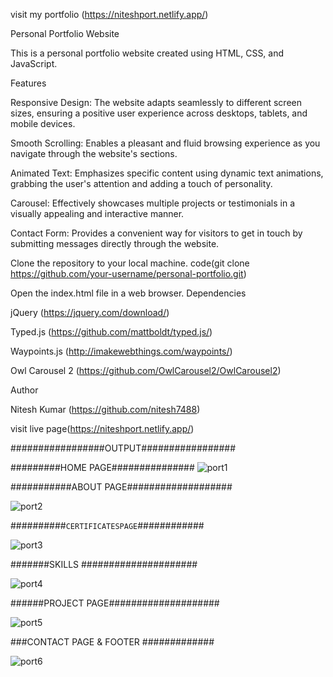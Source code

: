 visit my portfolio (https://niteshport.netlify.app/)
   
   Personal Portfolio Website

This is a personal portfolio website created using HTML, CSS, and JavaScript.

Features

Responsive Design: The website adapts seamlessly to different screen sizes, ensuring a positive user experience across desktops, tablets, and mobile devices.

Smooth Scrolling: Enables a pleasant and fluid browsing experience as you navigate through the website's sections.

Animated Text: Emphasizes specific content using dynamic text animations, grabbing the user's attention and adding a touch of personality.

Carousel: Effectively showcases multiple projects or testimonials in a visually appealing and interactive manner.

Contact Form: Provides a convenient way for visitors to get in touch by submitting messages directly through the website.


Clone the repository to your local machine.
code(git clone https://github.com/your-username/personal-portfolio.git)

Open the index.html file in a web browser.
Dependencies

jQuery (https://jquery.com/download/)

Typed.js (https://github.com/mattboldt/typed.js/)

Waypoints.js (http://imakewebthings.com/waypoints/)

Owl Carousel 2 (https://github.com/OwlCarousel2/OwlCarousel2)

Author

Nitesh Kumar (https://github.com/nitesh7488)

visit live page(https://niteshport.netlify.app/)

#################OUTPUT#################

#########HOME PAGE###############
 ![port1](https://github.com/nitesh7488/summer_portfolio_project/assets/120910923/9ab4128c-ddf1-4ed7-a84f-b96d102e3358)


###########ABOUT PAGE###################

 ![port2](https://github.com/nitesh7488/summer_portfolio_project/assets/120910923/db01acef-d232-407a-b78c-317eeb0b38f9)

##########`CERTIFICATESPAGE`############
 
 ![port3](https://github.com/nitesh7488/summer_portfolio_project/assets/120910923/8aed23f0-5f9a-4bdd-8251-fcf53bced84e)

#######SKILLS #####################


 ![port4](https://github.com/nitesh7488/summer_portfolio_project/assets/120910923/22205413-000e-4ca3-a0ba-4697c9ec2527)

######PROJECT PAGE####################

 ![port5](https://github.com/nitesh7488/summer_portfolio_project/assets/120910923/94688347-dd85-43a1-b89b-94d644a0ea72)


###CONTACT PAGE & FOOTER #############

 ![port6](https://github.com/nitesh7488/summer_portfolio_project/assets/120910923/00660bcd-494b-4a0a-839e-bf44c7ce4de7)





